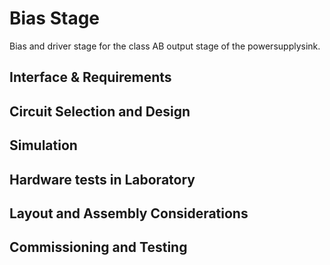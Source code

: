 Bias Stage
==========

Bias and driver stage for the class AB output stage of the powersupplysink.

Interface & Requirements
------------------------

Circuit Selection and Design
----------------------------

Simulation
----------

Hardware tests in Laboratory
----------------------------

Layout and Assembly Considerations
----------------------------------

Commissioning and Testing
-------------------------


